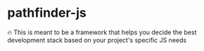 # pathfinder-js
🔥 This is meant to be a framework that helps you decide the best development stack based on your project's specific JS needs
